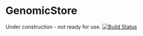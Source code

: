 # GenomicStore
Under construction - not ready for use.
[![Build Status](https://travis-ci.org/nw11/GenomicStore.jl.svg?branch=master)](https://travis-ci.org/nw11/GenomicStore.jl)
